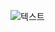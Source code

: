 ![텍스트](https://viewer.diagrams.net/?tags=%7B%7D&highlight=0000ff&edit=_blank&layers=1&nav=1&title=diagram_v1.drawio#R7R1pc6M68tekanerQglxf%2FQd5xnnsCeJ88WFgWAcDi%2Fg%2BPj1K3EFkOI4E5x4sjP18gyykKXuVt9qzriWu%2BkF2nKu%2BobpnEFgbM649hmErChx6AO3bJMWWRGTBiuwjbTTa8PI3plpI0hbV7ZhhqWOke87kb0sN%2Bq%2B55l6VGrTgsBfl7s9%2BU75V5eaZRINI11zyNZ724jm6Sqg9Np%2BYdrWPPtlVlSSb1wt65yuJJxrhr8uNHGdM64V%2BH6UXLmblulg4GVwSZ7rvvFtPrHA9KJDHug9ur8erg39ZrRtBt3l8py9uDznk1FeNGeVLjidbLTNIBD4K88w8SDgjGuu53Zkjpaajr9dI5yjtnnkOuiORZfkpNJ5vphBZG4KTekke6bvmlGwRV3SbwUuBVhKMVI6wvoV%2FFIG03kB9CJIIa%2BlKLfyoV%2Bhgi5SwNCBdKNsvMvtyODHu64hLrqDnTM%2F5%2BEJQkkqQ4mDEpMBoAApTqBAimMho7CfBxadokhgtbVIm2mhiVpHq5lnRiEBPrQ5lvjS3ViYjzD2zGVmPlprcxmMt%2FFXYfwoannyvWiUPoqBjYFmox3bcGzLQ22Rj8GtpXeO%2BYQfChEybM8axHdtDr42jXH3No8Hth2n5Tt%2BEM%2BJ64hd0MEdP4TbMAr8Z7MwDACyDJv5NxkXwX0NLZzn4yIOFmm2ZwbZQMn00N05H3%2FtONoytGf5us3NUvOypwNTXwWh%2FWLemmHCRMFxCI0F0mFUBgE40n5kSRK7bY8ImvJXkYPg2colA6iCPKOcgTYznWs%2FtCPbxzQz86PId98lLR1BFaOrhP4KIWvrkGMCIyTJC3YkrimjdtTRsNFQ2Xee75lU3O3fbwdjFFYYrCgQCBVp%2FBV%2BHp2rsH%2FbOH%2B%2B4u%2BkeVN4MeGN3j5nCWyOuBNGZshRWAUQIM99Ay4rqBRkEpWQESCJTUn8PDZv3X%2FEdnP7j4VQemtaV333uUXB5rfLyqpCAUgGRiP4vLF2GcnKpwckgWcUpaJSyAwvkrBiKbCSjsXrOaVmUFV2rqGZ8pNOyO039%2B2H4Yr2nyyW4cpBhqLUQoVnMrOixHdZRjgWHYonSIdCWd1gKbuVRoG5xVg%2FCda9W7%2BfBJGRxUBS7B%2BXBOnAlX4CcMHrP7ZMvrLIQNIs%2Bw5A123qnxigWYUB%2FCkwVbFuiq4BdooIGEEqSyGZZwQSYKwAGFkgAaYcjbsSwDENy8zsez%2BI5r7le5rTeW2tGOSvfQZ%2BbMtjoC3MKNqm7kRtFfllkJobO3ooXE%2FwUIgikrv25iyzsNHNNrvxjAZ2KL4SNWrp2ni1%2B23t0F8FunmAOhhpgWXusw9SJo4BtBfrgelokf1SdmHSMBc%2FilalbQsdlr7tJS6adORr3PBKTDysuJ5SA7L7e%2F3RRTKDVxrKl%2FL7ZCX8JatMuyuSFd2%2FeRJklZFFrqOwoFYyoVqrHMGru7anebqt4UdbvrvUvC1BSojrRvu8fikiixIybap4JasuCdc2jJgUaSKhTJ41SAXE6oGoFP6V4C8KVPlA0725GoQDFT0H2CemYUfazDFbYXi7cuJQEfOfgu%2FGduMIz%2FvuIQd%2F0dT0ZysGdEG1eYr%2Fve1BCpeJS%2BrJ3mD0NOOfbGStIGtB14YWaWdcI7mF3fDFOoPNDaIi2Lq%2BGMLHbZOf3W9W%2Bg7Y2sUt0Nv%2By4AzOGMrcOpWeNFd%2FUVdNNZqS9kZrm73L%2BbRrCfsrryJ0nfnwLho7q5s%2BcVw7xZGr7PS7uWXmdtdzbZ9y4DOs9GzlP6iv%2B7bTf%2Fx3vG0i5vsHmr3d9yNq%2FDXI3Tfbljod%2FCffW1PFmavI7XGm51x4YSPoyYwH5rO9egSPD7MwQAOd%2Fq2j9ZxaQ%2F5yTi8HHhDoF5Erna%2FCa9sFagLi31c3EhPo3SkkbAz2l3p0XXCWdtfDBcT4bE3gVcccPvcfH61fl7p3M3WhI%2FLWW8t9mHXmcBLdzKOlOw3rjEE8GzGfPaMrPe6QGs1F7Ned4chiMdAK3tGMx0Otw1Oaz%2FC4bPFmXb%2FpbCq9eTh1u%2F3huHkYbhDfdHcOna%2FhyDzDIR%2Bu%2Bmr3gSM2o44Hv%2By1J61NRa3%2FeHDMrpqNdZa%2BxIOe1aker492O2dyzqby9WosRm6yThXaJzB%2BGbPuMtI3QL2buH4w4vJ1nQBws4tHIwv8%2FvBeH4%2FvLeAsbgU%2B7ZcwMT1RXOOcG5N4Gauc6rSx5gZ9a3HNrDHY4Tfcff%2BKn1yhu7RiJHq5vfRVXfCaujXDlhdDml129gZiw7Q2h1wtxiicTrbfruzHbXv8Cw36sW7Y23yseI5NsPBWLVUaMH3MdfIMLdB8%2BBmLbDrt9GzaE7FZ6%2BT%2FXMWh2VqYKSsIDBlA5tVkIHBF6wVSHBSgSUZqbBHqH7OKwve56Thsxnp85RjEUytIOxSSY4eEppnQpvmRM%2B4bhyrS9QlFhYYoe0iztd17BleTahrmBveqdOB7a02DGaLNeFFrOAFGX4kIigSjT%2BaexwSiOi1rlNdYxXhGGnHs2ykLEDRwSrCLEBXFr5qIUBckWGuH6KMIJhXcQUgMun37iEWigx%2FHH2ErlITyGvsVgFG2p0dRKtYaVQ1fY7wF%2F5FIMuRLsavxhi53a6WphdGSM%2F7iyAoSgxLhvOPiCO6%2FSlStPrTNNbRzbUZ2GjdcZ5GxYDXHS0Mbb1kw%2B%2F14L1rw1NM%2BH0x9G824QX2Y56hav%2BMxOoy%2BfeB9GBNqKztNNEMW8kf0nxgC7fEoRSikdYmkY0s2Q19sLRfqDbS2iSykSW74bts1uVGWpskkDOuPs1SnmYrT8eqIjWRA6uJxdQYDnYxRol0ijMclG9wnFT4rm0HaKDEmPcwHyBjE1CSWFYk%2BHbRtD92KklVEa4msRH6NiX3hGcCM%2BEYfR3Pp4luk6tyrzDyA6RmTy0tMtd4%2B9QhPXhYjWIrDCnej2XU0GU7adSMkqWjxl66%2BB8qzDlFqQhzjiVNmy%2FXtkh1i0DAu5urgJoD99m7GIzTMJudLqRtLKzBM7rjr4y63KplR6rAUTYKLzIsJcx2NMxwJ5iXJciMWKZhnu50VkRGoZAxixTaOgx1OsAOIOXTSUq0NZckeUlQWlQxWl9QXuEZthhCqKBTATR0QoFROIqcOBrtn%2BApBwh4RuDK0JIgkyXZFnk4oPinWFZisryk%2BuElvA%2BvqoYlN%2BTOQQRf0q335c2%2FF3WpbpGqns6wfKx5Zp%2FvqOayQO9NU2xfe6ef7yjl2UyI3uWxY%2F04XoYZdF7MZDW0La%2Fboe5PQ%2B0JyS3fXWIoZyrhzEo1QoRnexmaVC2x%2BLy21Ga2Y0dbxjbQT6KLKbKV535g7zSMu6kWO0nqUFkQuxcKvKKcj8ILVNbPUxhF1lY%2F4ZOpO%2F2GegQVMifa71UiJYlhyzxI4EQaFqjp0Udj1wfkW%2F5lPz%2BO%2Fbi%2BZyPrLT7yVEvwRy47l3gB0MTrlzIY%2FoAw3OkolbFNtNbi%2FfINuiXa1gwnkPGfXLlkqfjkGY5iWB1NueRJw6r1CrcfKzoQdphKCq7AI4SwRDrRF4gRalQhi%2FR%2BcVThmNEAPtVP3k0UzQ5R1BcP%2BNweIfWqW8TmTOGUz%2FkFeIZTgXLaryvISE86Ku9jWa4SquOQ0UxyOwEwFGYnsvnpjvq3FSmxvmRbobnjaF0aocO3k7MsAIduXuN18R0lu7b%2B7ZjtsvfztqWT2o4Czb5PYuHhUvNKyBX%2Fu8IFKppYcJ2ne6iBeqROcHQ1y1Mmz%2FVkH%2BDvA2v2L8jLWNGEAMnq9EIA%2F46fyobNIu%2BN5dJBezbeyhAMfM1AH2jPap6ONms6OZwxGc8veYagw%2B9OYMLTnmaTnj6ZWoQ9y0k2U179oyb5qyiV0CmPE84Kwpc8CUzLc6pDLaLn3ys%2FT%2FpSgvF7xd2JbHf%2BoxHvb9g612YQ%2Bl6NmX9QEhi2IkLf3yIc5ajY0SwHkTx8cMLqkKnDNzQh%2FrgRBikPn2WGH5DpnkKaKiRARj6Wn1w8IK7wF4EsqJw85IF0IvgjHY2dFonCH2Ozs4AtW%2BycwjJKwcECuIOUBpZjMtKvX2%2BQf5zeIMED9YbMYXkiekM270phHjBb6UhbOGFOl06whio9n1bLWcgxErmrMpWs5HSW8oyQ%2BlF5QEjldPCH9%2BcUKYZOEgv4DpHFIhElvXUy8o1QJSczgKI%2FciIjHiueIJHVcRqYuUEwSsEHQQ9xx%2BXPFWqK%2BBoGyPAjwzdKG1B2HcjdarVjRyajPXFoADV1A987ZRYah36e4kl%2Bj%2FuTr%2FBRenkPXqTqjGKeWlO%2FMf1HGW01FR78OP7y2mlZzTVFihPBSfyJNJMbHq06C0%2FabLTakT8kS5jlKxq%2FTKneebQj%2FVQFn1QqCeDXdXTfMJ%2B0lUPDwocP7s%2BjCBecbuC1w%2B5q6fiawaztZ9s1DVtj%2FAC7tPD9Et%2Bja913Xd8L0VU0X7nY1fWE%2F%2FBXqq0Hfug%2FRdP48GDs9IJdFgKw3JxTvmSWtaVEoI1VOaIHKSYfJdVWOJa9l%2FlK%2F7%2FPfu0ry%2FKHnP3ipbKXp%2B7yLftAVLRQ7fgMdawDh8n13fWQZDF%2FT3id7AkvhRfa8UmND5zwEhocaAqEmP6xJ7wQZU%2BxkYw%2FX5ZePeKhesTrG4tY0FMPDlAdTqSGxXToewXxXl81C%2FBmPhzHCwyZcnWs4hZUBJFpPp3Rg%2F33nH1eH7%2BkdQtfesieJQ3Xhqvt4nyLzj8kMko76VMsPcXR25y5ap9mAx3EsXPcVpGes%2FJ9TJtGEMX9nq0zY%2BTlFzNwb3HxZeAbKz1KmfgyoPFw8zmsh94EAeSe47x0N6CVmOYVam1PSclr1NZPdgecJTp5e2%2B9XjOu8%2BT469TSM3wdm3ZInzZDpAN3p2GEVGsdG3cD3O3cQQbJ%2BZONbJLzmYMmWp8NJ4KyZ4VHbB%2FIBalAcXwCNq%2FtXuI1Ui3HJ%2Blm%2FgERh7%2Bl%2Bz5auq8DBosJezV%2BFq7GFhjubjbqorM5qJzf%2BGY1XPwS4mfbN9yw3dmq486fVuKPuxVmvV%2BFmaBf6qSjRLp3h3ovHQTD1QzePuezGa9fyCez4nhJMTx9pe5UBKVf6PMODsbqSm13VbXV4AeLG2As4vukSF6Lh8OHSaRu%2BbX6a42g29kNFg0h64OgXy6M17mhFbxLC9xhrEysqxYPhmgFwy2%2Fw8XqBgsHxuPfr7nBQt3h%2BeBSgWg%2BMQXMWiBu77dR%2B91kq%2FaK%2FXy7Us7Qum3RCufFhfLScZql30vHxfOorme9dz2tBhwsnjezdgxPDCPhbtHEcCTGum0141KLb42VwmKjtngOzQXNS%2BfGmJK3PD%2Fk8NwaW9PuvxY3fL6xkkKEtBKICZbj%2FQPj1bWNcJBhHc0ywd5lmPwqeH%2B2O0xTj9411gPi%2F%2Bpg7rJUyXVKTDBSkNNSOTmGqyHqQefmB7yF47tNr9jammbvGps%2B%2BcFU3Y5uBtPQDBAGwvoMMRJLkPJOLJmCoqMVUT%2BgusMXoiQuqYGXZKTYwMoSRoWqeai3Me3jCmyeXqNxLAt58D0vbgZob8Tj%2BfxlGCWbmM8rodWPnQNiHj8cO5ARuTcrTXM8fh8hWUXie7F2yFlN6slYZrayHQNZiCFjmZ4Z2Po0a6HgtXLWtmTzVkvYcKKsSHtN6fI7BmGNnk6qC6AG0mBBdePyJDOlybs6DunSEU8yU9XXHrEXo36P1Ylk0QiCUPUh4FI8lD37Xcc5edKgbOVvzCT25dp2Ha2ubAahepKcVmmLBgykvh0JGsIBAv%2Fk3SoGmn8QWKH8zM9e1oWcIwa%2F6BV246fCOJi%2BChIxhf0q2Wdy3Ow8Mr3QD2LnzFtOlv0E9YFDJYxYPI%2BeMYpthQRKBdgg9Tg6f7RtcoimfuqE8Vv5FQD%2FCViV0VG%2FaOqYWuBNMaFMQ1dznHKexZ5O9fnqBFz%2FiiiJRRIJDgVQtBsRHk%2B7EUjt5qvYqSScHjs94CTPye%2BaU%2FJSS6LCZKl2p%2B2oph6G%2FtNQ%2F2WS9DcIASIr%2FK239gmUINWXi0zhkLyCU6eAnyIypUri8DfIy%2FHQXvGT2d30UX%2F49dR9kB%2B6TpZpdqLH0iq5fxQcfDYdkMj3Y1m%2BcrxawqXjoIz2dPx%2FWB4xSWtKB3lFBjkuqKgHeNwK809SIomxfiOrkIprlixL84U5qYDhFPmsmJeKM332v0IwLY6SV0op5LPuLY6C7oiUVkqa66FEdkhSa0oWh2W1fnUSq1Qp3QzTE7F1JbHSye173lWZV9SpiWjS6jxSkXT3k%2B3XUxo9RQV%2BktQ%2BJVjYE0qAl5QPI6xQmInjlRIp%2FQ4h%2FR7%2B96XFv%2F%2F20yOhH90GPi5y9MorcIxA9Q0T9%2Fgf)
